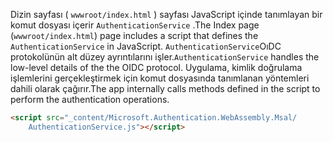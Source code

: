 <span data-ttu-id="948a0-101">Dizin sayfası ( `wwwroot/index.html` ) sayfası JavaScript içinde tanımlayan bir komut dosyası içerir `AuthenticationService` .</span><span class="sxs-lookup"><span data-stu-id="948a0-101">The Index page (`wwwroot/index.html`) page includes a script that defines the `AuthenticationService` in JavaScript.</span></span> <span data-ttu-id="948a0-102">`AuthenticationService`OıDC protokolünün alt düzey ayrıntılarını işler.</span><span class="sxs-lookup"><span data-stu-id="948a0-102">`AuthenticationService` handles the low-level details of the the OIDC protocol.</span></span> <span data-ttu-id="948a0-103">Uygulama, kimlik doğrulama işlemlerini gerçekleştirmek için komut dosyasında tanımlanan yöntemleri dahili olarak çağırır.</span><span class="sxs-lookup"><span data-stu-id="948a0-103">The app internally calls methods defined in the script to perform the authentication operations.</span></span>

```html
<script src="_content/Microsoft.Authentication.WebAssembly.Msal/
    AuthenticationService.js"></script>
```
